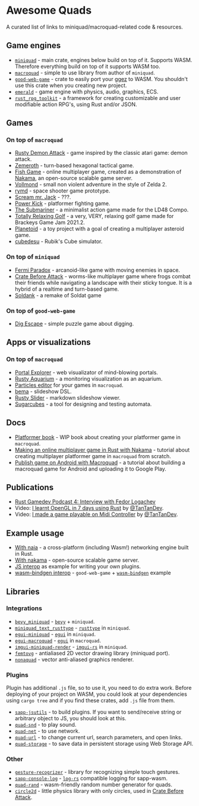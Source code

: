 # Awesome Quads

A curated list of links to miniquad/macroquad-related code & resources.

## Game engines

- [`miniquad`](https://github.com/not-fl3/miniquad) - main crate, engines below build on top of it. Supports WASM. Therefore everything build on top of it supports WASM too.
- [`macroquad`](https://github.com/not-fl3/macroquad) - simple to use library from author of `miniquad`.
- [`good-web-game`](https://github.com/not-fl3/good-web-game) - crate to easily port your [ggez](https://github.com/ggez/ggez) to WASM. You shouldn't use this crate when you creating new project.
- [`emerald`](https://github.com/Bombfuse/emerald) - game engine with physics, audio, graphics, ECS.
- [`rust_rpg_toolkit`](https://github.com/olefasting/rust_rpg_toolkit) - a framework for creating customizable and user modifiable action RPG's, using Rust and/or JSON.

## Games

### On top of `macroquad`

- [Rusty Demon Attack](https://github.com/TanTanDev/rusty_demon_attack) - game inspired by the classic atari game: demon attack.
- [Zemeroth](https://github.com/ozkriff/zemeroth) - turn-based hexagonal tactical game.
- [Fish Game](https://github.com/heroiclabs/fishgame-macroquad) - online multiplayer game, created as a demonstration of [Nakama](https://heroiclabs.com/), an open-source scalable game server.
- [Vollmond](https://puppetmaster.itch.io/vollmond) - small non violent adventure in the style of Zelda 2.
- [rymd](https://profan.itch.io/rymd) - space shooter game prototype.
- [Scream mr. Jack](https://kakoeimon.itch.io/scream-mr-jack) - ???.
- [Power Kick](https://kakoeimon.itch.io/power-kick) - platformer fighting game.
- [The Submariner](https://kettlecorn.itch.io/submariner) - a minimalist action game made for the LD48 Compo.
- [Totally Relaxing Golf](https://r3s.itch.io/totally-relaxing-golf) - a very, VERY, relaxing golf game made for Brackeys Game Jam 2021.2.
- [Planetoid](https://github.com/uggla/planetoid) - a toy project with a goal of creating a multiplayer asteroid game.
- [cubedesu](https://github.com/stanleydesu/cubedesu) - Rubik's Cube simulator.

### On top of `miniquad`

- [Fermi Paradox](https://github.com/tversteeg/ld46) - arcanoid-like game with moving enemies in space.
- [Crate Before Attack](https://cratebeforeattack.com) - worms-like multiplayer game where frogs combat their friends while navigating a landscape with their sticky tongue. It is a hybrid of a realtime and turn-based game. 
- [Soldank](https://github.com/smokku/soldank) - a remake of Soldat game

### On top of `good-web-game`

- [Dig Escape](https://github.com/TanTanDev/DigEscape) - simple puzzle game about digging.
 
## Apps or visualizations

### On top of `macroquad`

- [Portal Explorer](https://github.com/optozorax/portal) - web visualizator of mind-blowing portals.
- [Rusty Aquarium](https://github.com/ollej/rusty-aquarium) - a monitoring visualization as an aquarium.
- [Particles editor](https://github.com/not-fl3/particles-editor) for your games in `macroquad`.
- [bema](https://github.com/yazgoo/bema) - slideshow DSL.
- [Rusty Slider](https://github.com/ollej/rusty-slider) - markdown slideshow viewer.
- [Sugarcubes](https://github.com/henryksloan/sugarcubes) - a tool for designing and testing automata.

## Docs

- [Platformer book](https://github.com/not-fl3/platformer-book) - WIP book about creating your platformer game in `macroquad`.
- [Making an online multiplayer game in Rust with Nakama](https://heroiclabs.com/blog/tutorials/rust-fishgame/) - tutorial about creating multiplayer platformer game in `macroquad` from scratch.
- [Publish game on Android with Macroquad](https://macroquad.rs/tutorials/android) - a tutorial about building a macroquad game for Android and uploading it to Google Play.

## Publications

- [Rust Gamedev Podcast 4: Interview with Fedor Logachev](https://rustgamedev.com/episodes/interview-with-fedor-logachev)
- Video: [I learnt OpenGL in 7 days using Rust](https://youtube.com/watch?v=KEQIWqSq42k) by [@TanTanDev](https://github.com/TanTanDev/).
- Video: [I made a game playable on Midi Controller](https://youtube.com/watch?v=Nog1qAY0eG0) by [@TanTanDev](https://github.com/TanTanDev).

## Example usage

- [With naia](https://github.com/naia-rs/naia-macroquad-example) - a cross-platform (including Wasm!) networking engine built in Rust.
- [With nakama](https://github.com/heroiclabs/fishgame-macroquad) - open-source scalable game server.
- [JS interop](https://github.com/not-fl3/miniquad-js-interop-demo) as example for writing your own plugins.
- [wasm-bindgen interop](https://github.com/smokku/gwg-bindgen) - `good-web-game` + [`wasm-bindgen`](https://github.com/rustwasm/wasm-bindgen) example

## Libraries

### Integrations

- [`bevy_miniquad`](https://github.com/smokku/bevy_miniquad) - [`bevy`](https://github.com/bevyengine/bevy) + `miniquad`.
- [`miniquad_text_rusttype`](https://github.com/not-fl3/miniquad_text_rusttype) - [`rusttype`](https://github.com/redox-os/rusttype) in `miniquad`.
- [`egui-miniquad`](https://github.com/not-fl3/egui-miniquad) - [`egui`](https://github.com/emilk/egui) in `miniquad`.
- [`egui-macroquad`](https://github.com/optozorax/egui-macroquad) - [`egui`](https://github.com/emilk/egui) in `macroquad`.
- [`imgui-miniquad-render`](https://github.com/not-fl3/imgui-miniquad-render) - [`imgui-rs`](https://github.com/imgui-rs/imgui-rs) in `miniquad`.
- [`femtovg`](https://github.com/smokku/femtovg) - antialiased 2D vector drawing library (miniquad port).
- [`nonaquad`](https://github.com/nokola/nonaquad) - vector anti-aliased graphics renderer.

### Plugins

Plugin has additional `.js` file, so to use it, you need to do extra work. Before deploying of your project on WASM, you could look at your dependencies using `cargo tree` and if you find these crates, add `.js` file from them.

* [`sapp-jsutils`](https://github.com/not-fl3/sapp-jsutils/) - to build plugins. If you want to send/receive string or arbitrary object to JS, you should look at this.
* [`quad-snd`](https://github.com/not-fl3/quad-snd) - to play sound.
* [`quad-net`](https://github.com/not-fl3/quad-net) - to use network.
* [`quad-url`](https://github.com/optozorax/quad-url) - to change current url, search parameters, and open links.
* [`quad-storage`](https://github.com/optozorax/quad-storage) - to save data in persistent storage using Web Storage API.

### Other

- [`gesture-recogrizer`](https://github.com/optozorax/gesture-recognizer) - library for recognizing simple touch gestures.
- [`sapp-console-log`](https://github.com/canadaduane/sapp-console-log) - [`log-rs`](https://github.com/rust-lang/log) compatible logging for sapp-wasm.
- [`quad-rand`](https://github.com/not-fl3/quad-rand) - wasm-friendly random number generator for quads.
- [`circle2d`](https://github.com/koalefant/circle2d) - little physics library with only circles, used in [Crate Before Attack](https://cratebeforeattack.com).
